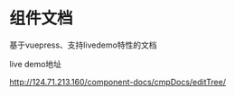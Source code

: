 # 组件文档
基于vuepress、支持livedemo特性的文档

live demo地址

http://124.71.213.160/component-docs/cmpDocs/editTree/
